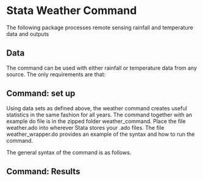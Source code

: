 # Stata Weather Command

The following package processes remote sensing rainfall and temperature data and outputs 

## Data

The command can be used with either rainfall or temperature data from any source. The only requirements are that:

## Command: set up

Using data sets as defined above, the weather command creates useful statistics in the same fashion for all years. The command together with an example do file is in the zipped folder weather_command. Place the file weather.ado into wherever Stata stores your .ado files. The file weather_wrapper.do provides an example of the syntax and how to run the command.

The general syntax of the command is as follows.

## Command: Results

